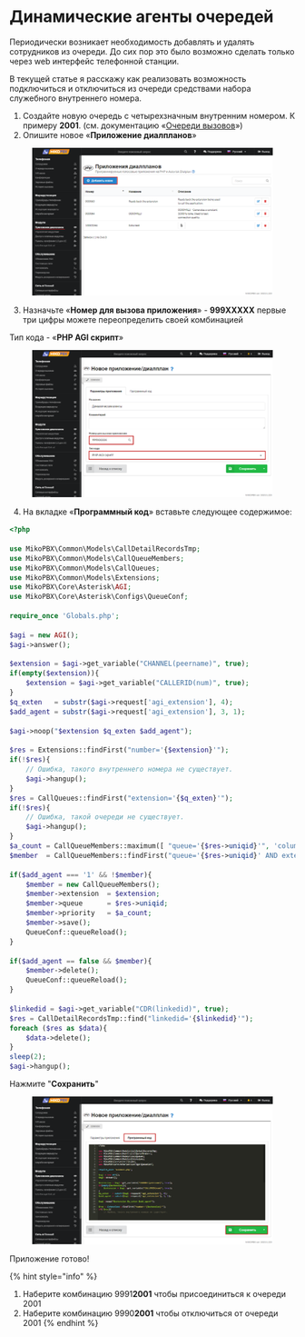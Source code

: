 # Динамические агенты очередей

Периодически возникает необходимость добавлять и удалять сотрудников из очереди. До сих пор это было возможно сделать только через web интерфейс телефонной станции.

В текущей статье я расскажу как реализовать возможность подключиться и отключиться из очереди средствами набора служебного внутреннего номера.

1. Создайте новую очередь с четырехзначным внутренним номером. К примеру **2001**. (см. документацию «[Очереди вызовов](../../manual/telephony/call-queues.md)»)
2. Опишите новое «**Приложение диалпланов**»

<figure><img src="../../.gitbook/assets/6 (24).png" alt=""><figcaption></figcaption></figure>

3. Назначьте «**Номер для вызова приложения**» - **999XXXXX** первые три цифры можете переопределить своей комбинацией

&#x20;      Тип кода - «**PHP AGI скрипт**»

<figure><img src="../../.gitbook/assets/7 (7).png" alt=""><figcaption></figcaption></figure>

4. На вкладке «**Программный код**» вставьте следующее содержимое:

```php
<?php

use MikoPBX\Common\Models\CallDetailRecordsTmp;
use MikoPBX\Common\Models\CallQueueMembers;
use MikoPBX\Common\Models\CallQueues;
use MikoPBX\Common\Models\Extensions;
use MikoPBX\Core\Asterisk\AGI;
use MikoPBX\Core\Asterisk\Configs\QueueConf;

require_once 'Globals.php';

$agi = new AGI();
$agi->answer();

$extension = $agi->get_variable("CHANNEL(peername)", true);
if(empty($extension)){
    $extension = $agi->get_variable("CALLERID(num)", true);
}
$q_exten   = substr($agi->request['agi_extension'], 4);
$add_agent = substr($agi->request['agi_extension'], 3, 1);

$agi->noop("$extension $q_exten $add_agent");

$res = Extensions::findFirst("number='{$extension}'");
if(!$res){
    // Ошибка, такого внутреннего номера не существует.
    $agi->hangup();
}
$res = CallQueues::findFirst("extension='{$q_exten}'");
if(!$res){
    // Ошибка, такой очереди не существует.
    $agi->hangup();
}
$a_count = CallQueueMembers::maximum([ "queue='{$res->uniqid}'", 'column' => 'priority'] ) + 1;
$member  = CallQueueMembers::findFirst("queue='{$res->uniqid}' AND extension='{$extension}'");

if($add_agent === '1' && !$member){
    $member = new CallQueueMembers();
    $member->extension  = $extension;
    $member->queue      = $res->uniqid;
    $member->priority   = $a_count;
    $member->save();
    QueueConf::queueReload();
}

if($add_agent == false && $member){
    $member->delete();
    QueueConf::queueReload();
}

$linkedid = $agi->get_variable("CDR(linkedid)", true);
$res = CallDetailRecordsTmp::find("linkedid='{$linkedid}'");
foreach ($res as $data){
    $data->delete();
}
sleep(2);
$agi->hangup();
```

Нажмите "**Сохранить**"

<figure><img src="../../.gitbook/assets/8 (13).png" alt=""><figcaption></figcaption></figure>

Приложение готово!&#x20;

{% hint style="info" %}
1. Наберите комбинацию 9991**2001** чтобы присоединиться к очереди 2001
2. Наберите комбинацию 9990**2001** чтобы отключиться от очереди 2001
{% endhint %}
